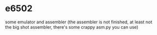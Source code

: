 # e6502
some emulator and assembler
(the assembler is not finished, at least not the big shot assembler, there's some crappy asm.py you can use)
